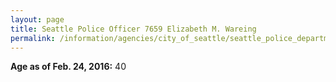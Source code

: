```yaml
---
layout: page
title: Seattle Police Officer 7659 Elizabeth M. Wareing
permalink: /information/agencies/city_of_seattle/seattle_police_department/copbook/7659/
---
```


**Age as of Feb. 24, 2016:** 40
